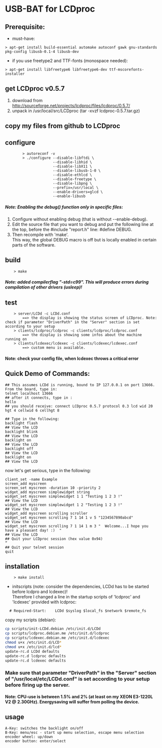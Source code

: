 # USB-BAT for LCDproc

## Prerequisite:  
 * must-have:  
``` 
> apt-get install build-essential automake autoconf gawk gnu-standards pkg-config libusb-0.1-4 libusb-dev  
```          
 * if you use freetype2 and TTF-fonts (monospace needed):  
``` 
> apt-get install libfreetype6 libfreetype6-dev ttf-mscorefonts-installer  
``` 

## get LCDproc v0.5.7  
   1) download from <http://sourceforge.net/projects/lcdproc/files/lcdproc/0.5.7/>  
   2) unpack in /usr/local/src/LCDproc (tar -xvzf lcdproc-0.5.7.tar.gz)  
  
## copy my files from github to LCDproc
 
## configure
``` 
        > autoreconf -v
        > ./configure --disable-libftdi \
                      --disable-libhid \
                      --disable-libX11 \
                      --disable-libusb-1-0 \
                      --disable-ethlcd \
                      --disable-freetype \
                      --disable-libpng \
                      --prefix=/usr/local \
                      --enable-drivers=glcd \
                      --enable-libusb
``` 

##### Note: Enabling the debug() function only in specific files:  
   1) Configure without enabling debug (that is without --enable-debug).  
   2) Edit the source file that you want to debug and put the following line at the top, before the #include "report.h" line: #define DEBUG.  
   3) Then recompile with 'make'.  
    This way, the global DEBUG macro is off but is locally enabled in certain parts of the software.  
  
## build  
        > make  
##### Note:  added compilerflag "-std=c99". This will produce errors during compilation of other drivers (usleep)!

## test  
        > server/LCDd -c LCDd.conf  
            ==> the display is showing the status screen of LCDproc. Note: check if parameter "DriverPath" in the "Server" section is set according to your setup
        > clients/lcdproc/lcdproc -c clients/lcdproc/lcdproc.conf 
            ==> the display is showing some infos about the machine running on
        > clients/lcdexec/lcdexec -c clients/lcdexec/lcdexec.conf  
            ==> custom menu is available.  
#### Note: check your config file, when lcdexec throws a critical error
  
## Quick Demo of Commands:  
```  
## This assumes LCDd is running, bound to IP 127.0.0.1 on port 13666. From the board, type in:  
telnet localhost 13666 
## after it connects, type in :  
hello  
## you should receive: connect LCDproc 0.5.7 protocol 0.3 lcd wid 20 hgt 4 cellwid 6 cellhgt 8  
 
## Type in the following:  
backlight flash  
## View the LCD   
backlight blink  
## View the LCD  
backlight on  
## View the LCD  
backlight off  
## View the LCD  
backlight on  
## View the LCD  
```  
  
now let's get serious, type in the following:   
```
client_set -name Example  
screen_add myscreen  
screen_set myscreen -duration 10 -priority 2  
widget_add myscreen simplewidget string  
widget_set myscreen simplewidget 1 1 "Testing 1 2 3 !"  
## View the LCD  
widget_set myscreen simplewidget 1 2 "Testing 1 2 3 !"  
## View the LCD  
widget_add myscreen scrolling scroller  
widget_set myscreen scrolling 7 1 14 1 v 5 "1234567890abcd"  
## View the LCD  
widget_set myscreen scrolling 7 1 14 1 m 3 "  Welcome...I hope you have a pleasant day! :)  "  
## View the LCD
## Quit your LCDproc session (hex value 0x94)  
”  
## Quit your telnet session 
quit  
```

## installation  
        > make install  

* initscripts (note: consider the dependencies, LCDd has to be started before lcdpro and lcdexec)!  
  Therefore I changed a line in the startup scripts of 'lcdproc' and 'lcdexec' provided with lcdproc:  
```
  # Required-Start:    LCDd $syslog $local_fs $network $remote_fs
```

  copy my scripts (debian):  
  
```sh
cp scripts/init-LCDd.debian /etc/init.d/LCDd  
cp scripts/lcdproc.debian.me /etc/init.d/lcdproc  
cp scripts/lcdexec.debian.me /etc/init.d/lcdexec
chmod u+x /etc/init.d/LCD*   
chmod u+x /etc/init.d/lcd*  
update-rc.d LCDd defaults  
update-rc.d lcdproc defaults  
update-rc.d lcdexec defaults  
```
### Make sure that parameter "DriverPath" in the "Server" section of "/usr/local/etc/LCDd.conf" is set according to your setup before firing up the server.

#### Note: CPU-use is between 1.5% and 2% (at least on my XEON E3-1220L V2 @ 2.30GHz). Energysaving will suffer from polling the device.

## usage  
    A-Key: switches the backlight on/off  
    B-Key: menu/esc - start up menu selection, escape menu selection  
    encoder wheel: up/down  
    encoder button: enter/select  
